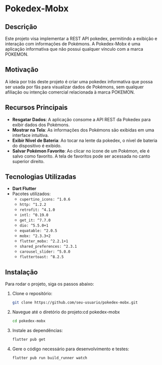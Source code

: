 # Pokedex-Mobx

## Descrição

Este projeto visa implementar a REST API pokedex, permitindo a exibição e interação com informações de Pokémons. A Pokedex-Mobx é uma aplicação informativa que não possui qualquer vínculo com a marca POKEMON.

## Motivação

A ideia por trás deste projeto é criar uma pokedex informativa que possa ser usada por fãs para visualizar dados de Pokémons, sem qualquer afiliação ou intenção comercial relacionada à marca POKEMON.

## Recursos Principais

- **Resgatar Dados**: A aplicação consome a API REST da Pokedex para exibir dados dos Pokémons.
- **Mostrar na Tela**: As informações dos Pokémons são exibidas em uma interface intuitiva.
- **Exibir Nível de Bateria**: Ao tocar na lente da pokedex, o nível de bateria do dispositivo é exibido.
- **Salvar Pokémon Favorito**: Ao clicar no ícone de um Pokémon, ele é salvo como favorito. A tela de favoritos pode ser acessada no canto superior direito.

## Tecnologias Utilizadas

- **Dart Flutter**
- Pacotes utilizados:
  - `cupertino_icons: ^1.0.6`
  - `http: ^1.2.2`
  - `retrofit: ^4.1.0`
  - `intl: ^0.19.0`
  - `get_it: ^7.7.0`
  - `dio: ^5.5.0+1`
  - `equatable: ^2.0.5`
  - `mobx: ^2.3.3+2`
  - `flutter_mobx: ^2.2.1+1`
  - `shared_preferences: ^2.3.1`
  - `carousel_slider: ^5.0.0`
  - `fluttertoast: ^8.2.5`

## Instalação

Para rodar o projeto, siga os passos abaixo:

1. Clone o repositório:
   ```bash
   git clone https://github.com/seu-usuario/pokedex-mobx.git

2. Navegue até o diretório do projeto:cd pokedex-mobx
   ```bash
   cd pokedex-mobx

4. Instale as dependências:
   ```bash
   flutter pub get

5. Gere o código necessário para desenvolvimento e testes:
   ```bash
   flutter pub run build_runner watch

